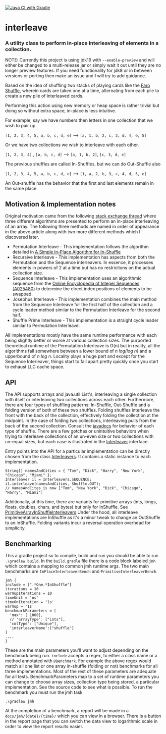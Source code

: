[![Java CI with Gradle](https://github.com/jnellis/interleave/actions/workflows/gradle.yml/badge.svg?branch=master)](https://github.com/jnellis/interleave/actions/workflows/gradle.yml)

# interleave

### A utility class to perform in-place interleaving of elements in a collection.

NOTE: Currently this project is using jdk19 with `--enable-preview` and will either
be changed to a multi-release jar or simply wait it out until they are no longer 
preview features. If you need functionality for jdk8 or in between versions or porting then 
make an issue and I will try to add guidance. 

Based on the idea of shuffling two stacks of playing cards like
the [Faro Shuffle](https://en.wikipedia.org/wiki/Faro_shuffle), wherein cards
are taken one at a time, alternating from each pile to create a new pile of
interleaved cards.

Performing this action using new memory or heap space is rather trivial but doing so
without extra space, in-place is less intuitive.

For example, say we have numbers then letters in one collection that we wish to pair up.

`[1, 2, 3, 4, 5, a, b, c, d, e]`  -->  `[a, 1, b, 2, c, 3, d, 4, e, 5]`

Or we have two collections we wish to interleave with each other.

`[1, 2, 3, 4]` ,  `[a, b, c, d]`  --> `[a, 1, b, 2]`, `[c, 3, d, e]`

The previous shuffles are called In-Shuffles, but we can do Out-Shuffle also

`[1, 2, 3, 4, 5, a, b, c, d, e]`  -->  `[1, a, 2, b, 3, c, 4, d, 5, e]`

An Out-shuffle has the behavior that the first and last elements remain in the
same place.

## Motivation & Implementation notes

Original motivation came from the following [stack exchange thread](https://cs.stackexchange.com/questions/332/in-place-algorithm-for-interleaving-an-array)
where three different algorithms are presented to perform an in-place interleaving of an array. 
The following three methods are named in order of appearance in the above article along 
with two more different methods which I discovered later.

* Permutation Interleave - This implementation follows the algorithm detailed in
  [A Simple In-Place Algorithm for In-Shuffle](https://arxiv.org/abs/0805.1598)
* Recursive Interleave - This implementation has aspects from both the Permutation and the Sequence
  interleavers. In essence, it processes elements in powers of 2 at a time but has no restrictions
  on the actual collection size.
* Sequence Interleave - This implementation uses an algorithmic sequence from the
  [Online Encyclopedia of Integer Sequences (A025480)](https://oeis.org/A025480) to determine the
  direct index positions of elements to be swapped. 
* Josephus Interleave - This implementation combines the main method from the Sequence Interleave
  for the first half of the collection and a cycle leader method similar to the Permutation
  Interleave for the second half. 
* Shuffle Prime Interleave - This implementation is a straight cycle leader similar to 
  Permutation Interleave. 
                                    
All implementations mostly have the same runtime performance with each being slightly better or
worse at various collection sizes. The purported theoretical runtime of the Permutation Interleave 
is O(n) but in reality, all the algorithms fall somewhere between a lower bound of _n&nbsp;log(log&nbsp;n)_ 
and a upperbound of _n&nbsp;log&nbsp;n_. Locality plays a huge part and except for the Sequence Interleaver,
things start to fall apart pretty quickly once you start to exhaust LLC cache space.
                                                                                 
## API

The API supports arrays and java.util.List's, interleaving a single collection with 
itself or interleaving two collections across each other. Furthermore, there are four types of 
shuffling patterns: In-Shuffle, Out-Shuffle and a folding version of both of these two shuffles.
Folding shuffles interleave the front with the back of the collection, effectively folding the 
collection at the midpoint. In the case of folding two collections, interleaving pulls 
from the back of the second collection. Consult the 
[javadocs](https://jnellis.github.io/interleave/javadoc) for behavior of each type 
of shuffle. There are a few gotchas or unintuitive behaviors when trying to interleave collections
of an un-even size or two collections with un-equal sizes, but each case is illustrated in the 
[Interleaver](https://jnellis.github.io/interleave/javadoc/net/jnellis/interleave/Interleaver.html)
interface.

Entry points into the API for a particular implementation can be directly chosen from the class
[Interleavers]().
It contains a static instance to each implementation.
                                                  
    String[] namesAndCities = { "Tom", "Dick", "Harry", "New York", "Chicago", "Miami" };
    Interleaver il = Interleavers.SEQUENCE;
    il.interleave(namesAndCities, Shuffle.OUT);
    // namesAndCites is now ["Tom", "New York", "Dick", "Chicago", "Harry", "Miami"]

Additionally, at this time,  there are variants for primitive arrays (ints, longs, floats, doubles,
chars, and bytes) but only for InShuffle. See [PrimitiveArrayInShuffleInterleavers](https://jnellis.github.io/interleave/javadoc/net/jnellis/interleave/PrimitiveArrayInShuffleInterleavers.html)
Under the hood, all interleave implementations are InShuffle as it's a minor tweak to change an 
OutShuffle to an InShuffle. Folding variants incur a reversal operation overhead for simplicity.

## Benchmarking

This a gradle project so to compile, build and run you should be able to run 
`.\gradlew build`. In the `build.gradle` file there is a code block labeled `jmh`
which contains a mapping to common jmh runtime args.  The two main benchmarks
are `InPlaceInterleaverBench` and `PrimitiveInterleaverBench`.

    jmh {
    include = [".*One.*InShuffle"]
    iterations = 10
    warmupIterations = 10 
    timeUnit = 'ns'
    timeOnIteration = '1s'
    warmup = '1s'  
    benchmarkParameters = [
      'max': [ 1000],
      // 'arrayType': ["ints"],
      'colType': ["Unique"],
      'interleaverName':["shuffle"]
    ]
    ....
    }

These are the main parameters you'll want to adjust depending on the benchmark 
being run. `include` accepts a regex, to either a class name or a method annotated
with `@Benchmark`. For example the above regex would match all one list or one 
array in-shuffle (folding or not) benchmarks for all three implementations. Most 
of the rest of these parameters are adequate for all tests. BenchmarkParameters 
map to a set of runtime parameters you can change to choose array sizes, collection
type being stored, a particular implementation. See the source code to see what
is possible. To run the benchmark you must run the jmh task 

`.\gradlew jmh`

At the completion 
of a benchmark, a report will be made in a `docs/jmh/{date}/{time}/` which you 
can view in a browser. There is a button in the report page that you can switch
the data view to logarithmic scale in order to view the report results easier.


